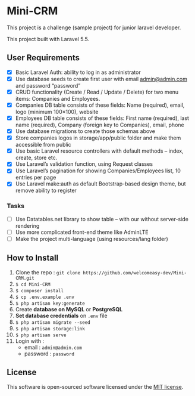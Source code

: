 # Mini-CRM

This project is a challenge (sample project) for junior laravel developer.

This project built with Laravel 5.5.

## User Requirements

* [x] Basic Laravel Auth: ability to log in as administrator
* [x] Use database seeds to create first user with email admin@admin.com and password “password”
* [x] CRUD functionality (Create / Read / Update / Delete) for two menu items: Companies and Employees.
* [x] Companies DB table consists of these fields: Name (required), email, logo (minimum 100×100), website
* [x] Employees DB table consists of these fields: First name (required), last name (required), Company (foreign key to Companies), email, phone
* [x] Use database migrations to create those schemas above
* [x] Store companies logos in storage/app/public folder and make them accessible from public
* [x] Use basic Laravel resource controllers with default methods – index, create, store etc.
* [x] Use Laravel’s validation function, using Request classes
* [x] Use Laravel’s pagination for showing Companies/Employees list, 10 entries per page
* [x] Use Laravel make:auth as default Bootstrap-based design theme, but remove ability to register

### Tasks

* [ ] Use Datatables.net library to show table – with our without server-side rendering
* [ ] Use more complicated front-end theme like AdminLTE
* [ ] Make the project multi-language (using resources/lang folder)

## How to Install

1. Clone the repo : `git clone https://github.com/welcomeasy-dev/Mini-CRM.git`
2. `$ cd Mini-CRM`
3. `$ composer install`
4. `$ cp .env.example .env`
5. `$ php artisan key:generate`
6. Create **database on MySQL** or **PostgreSQL**
7. **Set database credentials** on `.env` file
8. `$ php artisan migrate --seed`
9. `$ php artisan storage:link`
10. `$ php artisan serve`
11. Login with :
    - email : `admin@admin.com`
    - password : `password`


## License

This software is open-sourced software licensed under the [MIT license](LICENSE).
